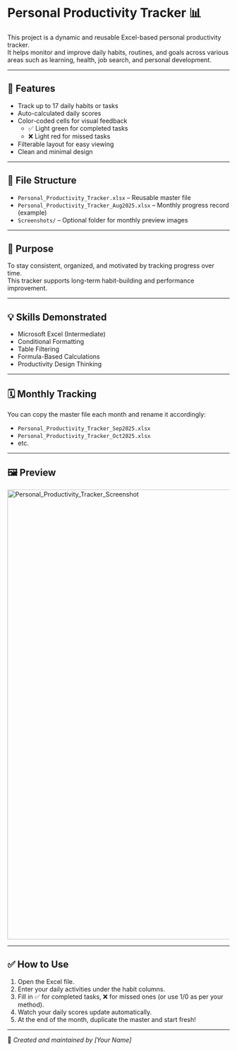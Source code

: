 # Personal Productivity Tracker 📊

This project is a dynamic and reusable Excel-based personal productivity tracker.  
It helps monitor and improve daily habits, routines, and goals across various areas such as learning, health, job search, and personal development.

---

## 🔧 Features

- Track up to 17 daily habits or tasks
- Auto-calculated daily scores
- Color-coded cells for visual feedback
  - ✅ Light green for completed tasks
  - ❌ Light red for missed tasks
- Filterable layout for easy viewing
- Clean and minimal design

---

## 📁 File Structure

- `Personal_Productivity_Tracker.xlsx` – Reusable master file
- `Personal_Productivity_Tracker_Aug2025.xlsx` – Monthly progress record (example)
- `Screenshots/` – Optional folder for monthly preview images

---

## 🎯 Purpose

To stay consistent, organized, and motivated by tracking progress over time.  
This tracker supports long-term habit-building and performance improvement.

---

## 💡 Skills Demonstrated

- Microsoft Excel (Intermediate)
- Conditional Formatting
- Table Filtering
- Formula-Based Calculations
- Productivity Design Thinking

---

## 🗓️ Monthly Tracking

You can copy the master file each month and rename it accordingly:
- `Personal_Productivity_Tracker_Sep2025.xlsx`
- `Personal_Productivity_Tracker_Oct2025.xlsx`
- etc.

---

## 🖼️ Preview
 <img width="1920" height="1019" alt="Personal_Productivity_Tracker_Screenshot" src="https://github.com/user-attachments/assets/bd6814c8-6b5a-4657-97c9-31b32e548b72" />
 

---

## ✅ How to Use

1. Open the Excel file.
2. Enter your daily activities under the habit columns.
3. Fill in ✅ for completed tasks, ❌ for missed ones (or use 1/0 as per your method).
4. Watch your daily scores update automatically.
5. At the end of the month, duplicate the master and start fresh!

---

📌 *Created and maintained by [Your Name]*  
